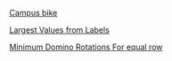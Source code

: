 [Campus bike](https://leetcode.com/problems/campus-bikes/)

[Largest Values from Labels](https://leetcode.com/problems/largest-values-from-labels/)

[Minimum Domino Rotations For equal row](https://leetcode.com/problems/minimum-domino-rotations-for-equal-row/)